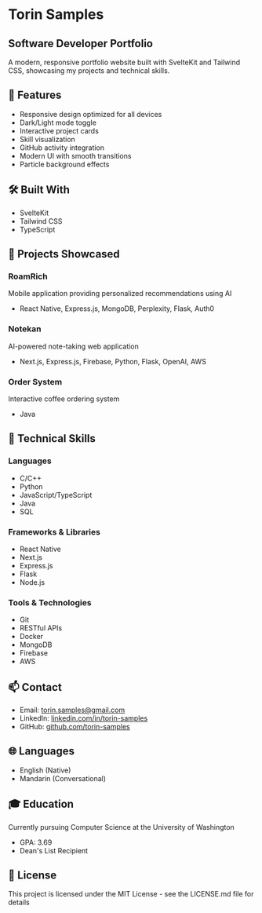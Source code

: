 # Torin Samples
## Software Developer Portfolio

A modern, responsive portfolio website built with SvelteKit and Tailwind CSS, showcasing my projects and technical skills.

## 🚀 Features

- Responsive design optimized for all devices
- Dark/Light mode toggle
- Interactive project cards
- Skill visualization
- GitHub activity integration
- Modern UI with smooth transitions
- Particle background effects

## 🛠️ Built With

- SvelteKit
- Tailwind CSS
- TypeScript

## 📱 Projects Showcased

### RoamRich
Mobile application providing personalized recommendations using AI
- React Native, Express.js, MongoDB, Perplexity, Flask, Auth0

### Notekan
AI-powered note-taking web application
- Next.js, Express.js, Firebase, Python, Flask, OpenAI, AWS

### Order System
Interactive coffee ordering system
- Java

## 🔧 Technical Skills

### Languages
- C/C++
- Python
- JavaScript/TypeScript
- Java
- SQL

### Frameworks & Libraries
- React Native
- Next.js
- Express.js
- Flask
- Node.js

### Tools & Technologies
- Git
- RESTful APIs
- Docker
- MongoDB
- Firebase
- AWS

## 📫 Contact

- Email: torin.samples@gmail.com
- LinkedIn: [linkedin.com/in/torin-samples](https://linkedin.com/in/torin-samples)
- GitHub: [github.com/torin-samples](https://github.com/torin-samples)

## 🌐 Languages

- English (Native)
- Mandarin (Conversational)

## 🎓 Education

Currently pursuing Computer Science at the University of Washington
- GPA: 3.69
- Dean's List Recipient

## 📄 License

This project is licensed under the MIT License - see the LICENSE.md file for details